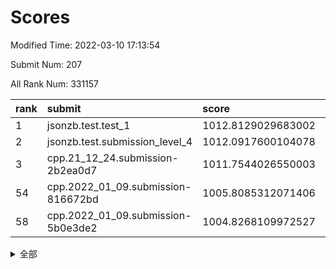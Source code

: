# Scores

Modified Time: 2022-03-10 17:13:54

Submit Num: 207

All Rank Num: 331157

| rank |               submit               |       score        |       sigma        | pk_num |
| :--- | :--------------------------------- | :----------------- | :----------------- | :----- |
| 1    | jsonzb.test.test_1                 | 1012.8129029683002 | 0.7988598257276097 | 6396   |
| 2    | jsonzb.test.submission_level_4     | 1012.0917600104078 | 0.7885071271215911 | 6398   |
| 3    | cpp.21_12_24.submission-2b2ea0d7   | 1011.7544026550003 | 0.7834269025073407 | 6398   |
| 54   | cpp.2022_01_09.submission-816672bd | 1005.8085312071406 | 0.7187947594600386 | 6401   |
| 58   | cpp.2022_01_09.submission-5b0e3de2 | 1004.8268109972527 | 0.7043359076884889 | 6398   |


<details>
<summary>全部</summary>

| rank |                 submit                 |       score        |       sigma        | pk_num |
| :--- | :------------------------------------- | :----------------- | :----------------- | :----- |
| 1    | jsonzb.test.test_1                     | 1012.8129029683002 | 0.7988598257276097 | 6396   |
| 2    | jsonzb.test.submission_level_4         | 1012.0917600104078 | 0.7885071271215911 | 6398   |
| 3    | cpp.21_12_24.submission-2b2ea0d7       | 1011.7544026550003 | 0.7834269025073407 | 6398   |
| 4    | gobigger.level_3.submission_level_3_25 | 1011.3761143381392 | 0.7982748823720118 | 6400   |
| 5    | gobigger.level_3.submission_level_3_46 | 1011.2954238975813 | 0.7608095925974019 | 6404   |
| 6    | gobigger.level_3.submission_level_3_49 | 1011.2589353598123 | 0.7728011805361396 | 6396   |
| 7    | gobigger.level_3.submission_level_3_23 | 1011.2076047192882 | 0.752533738272803  | 6400   |
| 8    | gobigger.level_3.submission_level_3_14 | 1011.1636160303669 | 0.7673219052474687 | 6391   |
| 9    | gobigger.level_3.submission_level_3_8  | 1011.1302132853942 | 0.7499735924452345 | 6403   |
| 10   | gobigger.level_3.submission_level_3_41 | 1011.0781292525919 | 0.7735600084582491 | 6399   |
| 11   | gobigger.level_3.submission_level_3_17 | 1011.0223431766423 | 0.7636793895209454 | 6398   |
| 12   | gobigger.level_3.submission_level_3_48 | 1010.7886826316374 | 0.77027666872494   | 6394   |
| 13   | gobigger.level_3.submission_level_3_1  | 1010.7608052577974 | 0.779161841366427  | 6388   |
| 14   | gobigger.level_3.submission_level_3_45 | 1010.6731909114629 | 0.7658536737453052 | 6404   |
| 15   | gobigger.level_3.submission_level_3_44 | 1010.6669558382092 | 0.7555946598733553 | 6395   |
| 16   | gobigger.level_3.submission_level_3_38 | 1010.6047804444278 | 0.7522102119226318 | 6401   |
| 17   | gobigger.level_3.submission_level_3_16 | 1010.5528942014892 | 0.741087507001611  | 6393   |
| 18   | gobigger.level_3.submission_level_3_11 | 1010.4639546043503 | 0.765496003971417  | 6406   |
| 19   | gobigger.level_3.submission_level_3_43 | 1010.3351617843866 | 0.7646380355923177 | 6402   |
| 20   | gobigger.level_3.submission_level_3_5  | 1010.2044355255124 | 0.7592922670748243 | 6403   |
| 21   | gobigger.level_3.submission_level_3_26 | 1010.1883672784077 | 0.772772783977373  | 6398   |
| 22   | gobigger.level_3.submission_level_3_12 | 1010.1709773605596 | 0.7729204981360432 | 6402   |
| 23   | gobigger.level_3.submission_level_3_4  | 1010.1341761850027 | 0.7594318405844613 | 6406   |
| 24   | gobigger.level_3.submission_level_3_6  | 1010.1263696837295 | 0.7499290968270006 | 6403   |
| 25   | gobigger.level_3.submission_level_3_21 | 1010.1243168536517 | 0.7706769494911737 | 6399   |
| 26   | gobigger.level_3.submission_level_3_0  | 1010.070484899537  | 0.7673436589272471 | 6399   |
| 27   | gobigger.level_3.submission_level_3_2  | 1009.9785480462474 | 0.7420904771924952 | 6396   |
| 28   | gobigger.level_3.submission_level_3_31 | 1009.9622134416344 | 0.7640202924524405 | 6400   |
| 29   | gobigger.level_3.submission_level_3_22 | 1009.9004331126592 | 0.7450599751416096 | 6395   |
| 30   | gobigger.level_3.submission_level_3_40 | 1009.8952603435276 | 0.7720777039393456 | 6396   |
| 31   | gobigger.level_3.submission_level_3_13 | 1009.8242652457319 | 0.7507827907418532 | 6400   |
| 32   | gobigger.level_3.submission_level_3_28 | 1009.8137255118421 | 0.7447329729438512 | 6400   |
| 33   | gobigger.level_3.submission_level_3_10 | 1009.7356918780584 | 0.7540101980444703 | 6401   |
| 34   | gobigger.level_3.submission_level_3_39 | 1009.721514661834  | 0.7406603320193621 | 6405   |
| 35   | gobigger.level_3.submission_level_3_42 | 1009.6833340635734 | 0.7555701643578502 | 6398   |
| 36   | gobigger.level_3.submission_level_3_30 | 1009.680007013123  | 0.7662141062884635 | 6398   |
| 37   | gobigger.level_3.submission_level_3_37 | 1009.6163194193238 | 0.7731236386325875 | 6402   |
| 38   | gobigger.level_3.submission_level_3_32 | 1009.614559427097  | 0.7545739515764128 | 6397   |
| 39   | gobigger.level_3.submission_level_3_9  | 1009.6058517789837 | 0.739793007226003  | 6400   |
| 40   | gobigger.level_3.submission_level_3_29 | 1009.6024955227923 | 0.75315996878854   | 6394   |
| 41   | gobigger.level_3.submission_level_3_19 | 1009.587374501639  | 0.778164155588604  | 6395   |
| 42   | gobigger.level_3.submission_level_3_7  | 1009.545168282654  | 0.748952959241366  | 6403   |
| 43   | gobigger.level_3.submission_level_3_15 | 1009.469023035964  | 0.7607431831374171 | 6395   |
| 44   | gobigger.level_3.submission_level_3_18 | 1009.283128371701  | 0.7530144081484621 | 6400   |
| 45   | gobigger.level_3.submission_level_3_36 | 1009.2530083207976 | 0.7618499044202214 | 6397   |
| 46   | gobigger.level_3.submission_level_3_35 | 1009.2497979871926 | 0.7482805373691509 | 6394   |
| 47   | gobigger.level_3.submission_level_3_24 | 1009.0654693396933 | 0.7307364300976646 | 6403   |
| 48   | gobigger.level_3.submission_level_3_34 | 1008.9415061836459 | 0.7452032574722345 | 6399   |
| 49   | gobigger.level_3.submission_level_3_27 | 1008.8932196143194 | 0.7639693536437302 | 6406   |
| 50   | gobigger.level_3.submission_level_3_33 | 1008.6842168212372 | 0.7369009826312308 | 6398   |
| 51   | gobigger.level_3.submission_level_3_47 | 1008.6662374566838 | 0.7554044732825179 | 6401   |
| 52   | gobigger.level_3.submission_level_3_20 | 1008.4525423823611 | 0.7375694722206938 | 6403   |
| 53   | gobigger.level_3.submission_level_3_3  | 1008.0780062820264 | 0.7619653290274189 | 6398   |
| 54   | cpp.2022_01_09.submission-816672bd     | 1005.8085312071406 | 0.7187947594600386 | 6401   |
| 55   | gobigger.level_1.submission_level_1_26 | 1005.4282391106697 | 0.7281387255345306 | 6397   |
| 56   | gobigger.level_1.submission_level_1_39 | 1005.020935484484  | 0.723053088089609  | 6399   |
| 57   | gobigger.level_1.submission_level_1_49 | 1004.8547770988049 | 0.708229462950469  | 6401   |
| 58   | cpp.2022_01_09.submission-5b0e3de2     | 1004.8268109972527 | 0.7043359076884889 | 6398   |
| 59   | gobigger.level_1.submission_level_1_6  | 1004.7526678912654 | 0.7199683576343391 | 6397   |
| 60   | gobigger.level_1.submission_level_1_37 | 1004.7110991611827 | 0.7334672174981773 | 6396   |
| 61   | gobigger.level_1.submission_level_1_16 | 1004.6895357393237 | 0.7263145822794037 | 6397   |
| 62   | gobigger.level_1.submission_level_1_29 | 1004.2618927492557 | 0.7181448367124399 | 6397   |
| 63   | gobigger.level_1.submission_level_1_18 | 1004.2454593777863 | 0.7091961819092287 | 6400   |
| 64   | gobigger.level_1.submission_level_1_12 | 1004.167745046372  | 0.7219690312146261 | 6402   |
| 65   | gobigger.level_1.submission_level_1_15 | 1004.0640909847182 | 0.7156027860979605 | 6399   |
| 66   | gobigger.level_1.submission_level_1_9  | 1004.0402098863681 | 0.7152064400009794 | 6402   |
| 67   | gobigger.level_1.submission_level_1_4  | 1004.0285102574171 | 0.7148509640730787 | 6401   |
| 68   | gobigger.level_1.submission_level_1_19 | 1003.9818073737496 | 0.7237713134242013 | 6401   |
| 69   | gobigger.level_1.submission_level_1_46 | 1003.9499363330812 | 0.7304869303685341 | 6398   |
| 70   | gobigger.level_1.submission_level_1_17 | 1003.9078205772356 | 0.7073152448752609 | 6397   |
| 71   | gobigger.level_1.submission_level_1_21 | 1003.8826164609695 | 0.7170596984405355 | 6398   |
| 72   | gobigger.level_1.submission_level_1_25 | 1003.8222455240679 | 0.7239455116199487 | 6401   |
| 73   | gobigger.level_1.submission_level_1_35 | 1003.8009420258287 | 0.7041214368329128 | 6403   |
| 74   | gobigger.level_1.submission_level_1_30 | 1003.7658139771786 | 0.7195593187557643 | 6399   |
| 75   | gobigger.level_1.submission_level_1_20 | 1003.7474363220718 | 0.7113711253841472 | 6395   |
| 76   | gobigger.level_1.submission_level_1_42 | 1003.738487209797  | 0.7194580925871893 | 6404   |
| 77   | gobigger.level_1.submission_level_1_2  | 1003.668516198664  | 0.7354777085480139 | 6403   |
| 78   | gobigger.level_1.submission_level_1_44 | 1003.6286663861652 | 0.7259831398139649 | 6399   |
| 79   | gobigger.level_1.submission_level_1_11 | 1003.6202649077022 | 0.7077452061479975 | 6400   |
| 80   | gobigger.level_1.submission_level_1_5  | 1003.5509770105474 | 0.7129664482177323 | 6401   |
| 81   | gobigger.level_1.submission_level_1_13 | 1003.4492997600628 | 0.7164929299766188 | 6402   |
| 82   | gobigger.level_1.submission_level_1_43 | 1003.2912233874546 | 0.7018367793034817 | 6400   |
| 83   | gobigger.level_1.submission_level_1_45 | 1003.2876471344655 | 0.7111378615227848 | 6395   |
| 84   | gobigger.level_1.submission_level_1_28 | 1003.2454109148867 | 0.7108914695277087 | 6399   |
| 85   | gobigger.level_1.submission_level_1_8  | 1003.2349671299044 | 0.7171541142858961 | 6397   |
| 86   | gobigger.level_1.submission_level_1_36 | 1003.2312402258917 | 0.7194960447562456 | 6400   |
| 87   | gobigger.level_1.submission_level_1_33 | 1003.1907045529972 | 0.7157498658468208 | 6398   |
| 88   | gobigger.level_1.submission_level_1_32 | 1003.1544169530356 | 0.721502708121024  | 6398   |
| 89   | gobigger.level_1.submission_level_1_27 | 1003.1489639281385 | 0.7332616717728613 | 6398   |
| 90   | gobigger.level_1.submission_level_1_14 | 1003.1344503152806 | 0.7182408975367836 | 6404   |
| 91   | gobigger.level_1.submission_level_1_7  | 1003.1324138172923 | 0.7080468023860895 | 6401   |
| 92   | gobigger.level_1.submission_level_1_31 | 1003.1065535775545 | 0.7238329677628565 | 6399   |
| 93   | gobigger.level_1.submission_level_1_41 | 1003.0216131445717 | 0.7098277580634471 | 6398   |
| 94   | gobigger.level_1.submission_level_1_3  | 1002.9636804576194 | 0.7241359391609323 | 6401   |
| 95   | gobigger.level_1.submission_level_1_22 | 1002.7977968909054 | 0.7153621735546682 | 6401   |
| 96   | gobigger.level_1.submission_level_1_48 | 1002.7957903706745 | 0.7118057202492593 | 6404   |
| 97   | gobigger.level_1.submission_level_1_1  | 1002.7570707103323 | 0.7174302571207994 | 6397   |
| 98   | gobigger.level_1.submission_level_1_34 | 1002.6661782492117 | 0.7105238870614129 | 6397   |
| 99   | gobigger.level_1.submission_level_1_10 | 1002.5178703811551 | 0.7139228155874627 | 6398   |
| 100  | gobigger.level_1.submission_level_1_47 | 1002.3063683488834 | 0.7128555120426191 | 6396   |
| 101  | gobigger.level_1.submission_level_1_23 | 1002.2602412478224 | 0.7135619227209292 | 6397   |
| 102  | gobigger.level_1.submission_level_1_40 | 1002.2583020544056 | 0.7086699611442794 | 6402   |
| 103  | gobigger.level_1.submission_level_1_0  | 1002.1085588783026 | 0.7150912194472864 | 6403   |
| 104  | gobigger.level_1.submission_level_1_38 | 1001.9745209040495 | 0.7092754935160043 | 6397   |
| 105  | gobigger.level_1.submission_level_1_24 | 1001.9494392980326 | 0.7132766412190892 | 6395   |
| 106  | gobigger.random.submission_random_15   | 997.1125786077217  | 0.7155616139055141 | 6397   |
| 107  | gobigger.random.submission_random_11   | 997.0445848546136  | 0.7125813055208382 | 6397   |
| 108  | gobigger.random.submission_random_43   | 997.0432146509563  | 0.7096202119881228 | 6395   |
| 109  | gobigger.random.submission_random_32   | 997.0184844973979  | 0.7189394350513563 | 6391   |
| 110  | gobigger.random.submission_random_0    | 996.9132401135182  | 0.701672505854372  | 6406   |
| 111  | gobigger.random.submission_random_22   | 996.833075131558   | 0.7086086077190952 | 6403   |
| 112  | gobigger.random.submission_random_5    | 996.7956117358774  | 0.7166223510241365 | 6399   |
| 113  | gobigger.random.submission_random_49   | 996.6493343413533  | 0.7069282345895055 | 6399   |
| 114  | gobigger.random.submission_random_13   | 996.622124458063   | 0.7134067147135814 | 6394   |
| 115  | gobigger.random.submission_random_33   | 996.5619993294675  | 0.7023546829637309 | 6397   |
| 116  | gobigger.random.submission_random_31   | 996.547027256716   | 0.6985047229385944 | 6402   |
| 117  | gobigger.random.submission_random_17   | 996.4962581596612  | 0.7202234581293513 | 6397   |
| 118  | gobigger.random.submission_random_30   | 996.4041132975119  | 0.7291095781658633 | 6400   |
| 119  | gobigger.random.submission_random_12   | 996.3684595849588  | 0.7098980856304371 | 6402   |
| 120  | gobigger.random.submission_random_46   | 996.3497605205147  | 0.7260212593055924 | 6398   |
| 121  | gobigger.random.submission_random_41   | 996.2259268613332  | 0.7021422474665188 | 6400   |
| 122  | gobigger.random.submission_random_48   | 996.185645245059   | 0.7131419841862662 | 6399   |
| 123  | gobigger.random.submission_random_2    | 996.1797807321466  | 0.709333840238807  | 6405   |
| 124  | gobigger.random.submission_random_24   | 996.1588748654781  | 0.7285888905290543 | 6407   |
| 125  | gobigger.random.submission_random_7    | 996.1211113544074  | 0.7095467972510234 | 6399   |
| 126  | gobigger.random.submission_random_6    | 996.1035508926611  | 0.7135102718245725 | 6397   |
| 127  | gobigger.random.submission_random_38   | 996.0683545718193  | 0.7258837127672414 | 6403   |
| 128  | gobigger.random.submission_random_9    | 996.0613141584583  | 0.7115444083610046 | 6398   |
| 129  | gobigger.random.submission_random_45   | 996.0568076788547  | 0.6993243148949049 | 6398   |
| 130  | gobigger.random.submission_random_37   | 996.0450399827863  | 0.6993190263124933 | 6400   |
| 131  | gobigger.random.submission_random_27   | 995.9876664419385  | 0.7126197158909079 | 6400   |
| 132  | gobigger.random.submission_random_25   | 995.9835969242653  | 0.7031853179820684 | 6398   |
| 133  | gobigger.random.submission_random_47   | 995.9239005543669  | 0.6987831465183176 | 6398   |
| 134  | gobigger.random.submission_random_26   | 995.8693152511391  | 0.7090977807669908 | 6397   |
| 135  | gobigger.random.submission_random_44   | 995.852892317404   | 0.726265240232618  | 6397   |
| 136  | gobigger.random.submission_random_19   | 995.8474535734382  | 0.7089007490378842 | 6402   |
| 137  | gobigger.random.submission_random_36   | 995.8044348859665  | 0.7250885715312559 | 6400   |
| 138  | gobigger.random.submission_random_42   | 995.8022564015705  | 0.7075886157659547 | 6401   |
| 139  | gobigger.random.submission_random_8    | 995.7320905591903  | 0.7110827830961463 | 6400   |
| 140  | gobigger.random.submission_random_40   | 995.6782390094139  | 0.7190906166290927 | 6397   |
| 141  | gobigger.random.submission_random_3    | 995.5886871407859  | 0.7244884655155592 | 6402   |
| 142  | gobigger.random.submission_random_16   | 995.5641613468566  | 0.7082608142063243 | 6402   |
| 143  | gobigger.random.submission_random_18   | 995.5105358518897  | 0.7092430544480942 | 6402   |
| 144  | gobigger.random.submission_random_20   | 995.5080620890051  | 0.7102708893513515 | 6400   |
| 145  | gobigger.random.submission_random_14   | 995.4756323490767  | 0.7059806963188386 | 6396   |
| 146  | gobigger.random.submission_random_4    | 995.3824915898605  | 0.7016580781752506 | 6395   |
| 147  | gobigger.random.submission_random_1    | 995.3790757161557  | 0.7089345274500125 | 6396   |
| 148  | gobigger.random.submission_random_29   | 995.2404477179728  | 0.7060629083422271 | 6398   |
| 149  | gobigger.random.submission_random_23   | 995.2262744401495  | 0.7111307164729636 | 6401   |
| 150  | gobigger.random.submission_random_21   | 995.0476542255639  | 0.7120276640342948 | 6399   |
| 151  | gobigger.random.submission_random_39   | 995.0112562054998  | 0.7079159644621748 | 6396   |
| 152  | gobigger.random.submission_random_35   | 994.8119032348526  | 0.735233852814044  | 6405   |
| 153  | gobigger.random.submission_random_10   | 994.6476193501752  | 0.7081662984942874 | 6402   |
| 154  | gobigger.random.submission_random_34   | 994.5565587027656  | 0.7236028666867804 | 6401   |
| 155  | gobigger.level_2.submission_level_2_2  | 993.5030904597197  | 0.7381143726117999 | 6401   |
| 156  | gobigger.random.submission_random_28   | 993.5013457424791  | 0.7260102825201197 | 6403   |
| 157  | gobigger.level_2.submission_level_2_20 | 993.4258860174756  | 0.759973558053574  | 6397   |
| 158  | gobigger.level_2.submission_level_2_41 | 993.3808678539989  | 0.72713863802455   | 6394   |
| 159  | gobigger.level_2.submission_level_2_8  | 993.1999007871158  | 0.7277302067410116 | 6399   |
| 160  | gobigger.level_2.submission_level_2_27 | 993.1087711648358  | 0.7344882717820967 | 6397   |
| 161  | gobigger.level_2.submission_level_2_48 | 993.1026477674817  | 0.748103117489057  | 6398   |
| 162  | gobigger.level_2.submission_level_2_11 | 993.0575915524063  | 0.7426215504016589 | 6393   |
| 163  | gobigger.level_2.submission_level_2_32 | 993.0194249281526  | 0.7393394264689472 | 6401   |
| 164  | gobigger.level_2.submission_level_2_5  | 993.0020030645361  | 0.7555961535038315 | 6399   |
| 165  | gobigger.level_2.submission_level_2_44 | 992.8943909472288  | 0.7489134547824692 | 6396   |
| 166  | gobigger.level_2.submission_level_2_49 | 992.8450851577097  | 0.7333041861326379 | 6402   |
| 167  | gobigger.level_2.submission_level_2_3  | 992.7204802845451  | 0.7351565263904127 | 6397   |
| 168  | gobigger.level_2.submission_level_2_22 | 992.7001155616003  | 0.7445255366450956 | 6408   |
| 169  | gobigger.level_2.submission_level_2_19 | 992.6961458638137  | 0.7467228698910743 | 6395   |
| 170  | gobigger.level_2.submission_level_2_30 | 992.6595647110132  | 0.7653093418700309 | 6397   |
| 171  | gobigger.level_2.submission_level_2_18 | 992.5007976822812  | 0.7428801530112492 | 6400   |
| 172  | gobigger.level_2.submission_level_2_4  | 992.4908624632097  | 0.7285739359052525 | 6395   |
| 173  | gobigger.level_2.submission_level_2_9  | 992.4570828178092  | 0.7294227780535472 | 6401   |
| 174  | gobigger.level_2.submission_level_2_7  | 992.2867804223306  | 0.7429766176401791 | 6400   |
| 175  | gobigger.level_2.submission_level_2_36 | 992.25200406295    | 0.7489619993353475 | 6401   |
| 176  | gobigger.level_2.submission_level_2_12 | 992.2199718624279  | 0.7417869030185307 | 6398   |
| 177  | gobigger.level_2.submission_level_2_16 | 992.1672121742238  | 0.748509749955161  | 6395   |
| 178  | gobigger.level_2.submission_level_2_33 | 992.0995116321619  | 0.7505097448650015 | 6400   |
| 179  | gobigger.level_2.submission_level_2_39 | 991.8994834654475  | 0.7461541049145755 | 6403   |
| 180  | gobigger.level_2.submission_level_2_15 | 991.8657195916622  | 0.7598197319534837 | 6399   |
| 181  | gobigger.level_2.submission_level_2_37 | 991.8017696448265  | 0.7570815376549344 | 6399   |
| 182  | gobigger.level_2.submission_level_2_10 | 991.7978829465421  | 0.7391682596903829 | 6401   |
| 183  | gobigger.level_2.submission_level_2_38 | 991.7101762734594  | 0.7554419551169578 | 6401   |
| 184  | gobigger.level_2.submission_level_2_6  | 991.6879675117652  | 0.7403530075109208 | 6393   |
| 185  | gobigger.level_2.submission_level_2_25 | 991.6817152487363  | 0.7425523500190585 | 6400   |
| 186  | gobigger.level_2.submission_level_2_46 | 991.6587867621644  | 0.7449292017041343 | 6397   |
| 187  | gobigger.level_2.submission_level_2_1  | 991.6185544245966  | 0.7583064242475194 | 6401   |
| 188  | gobigger.level_2.submission_level_2_40 | 991.5776492271842  | 0.7489029462267381 | 6401   |
| 189  | gobigger.level_2.submission_level_2_23 | 991.4750247259344  | 0.7344598091133063 | 6402   |
| 190  | gobigger.level_2.submission_level_2_24 | 991.453883317461   | 0.743686774270238  | 6403   |
| 191  | gobigger.level_2.submission_level_2_0  | 991.4306169814494  | 0.773546587361337  | 6396   |
| 192  | gobigger.level_2.submission_level_2_34 | 991.2848943441392  | 0.7341814689418861 | 6398   |
| 193  | gobigger.level_2.submission_level_2_43 | 991.2308692814844  | 0.7568351406992093 | 6396   |
| 194  | gobigger.level_2.submission_level_2_21 | 991.1577790115781  | 0.7712181047539809 | 6403   |
| 195  | gobigger.level_2.submission_level_2_26 | 991.154093736004   | 0.7716546755920465 | 6398   |
| 196  | gobigger.level_2.submission_level_2_14 | 991.1342056498266  | 0.7402941120488269 | 6396   |
| 197  | gobigger.level_2.submission_level_2_45 | 991.1138558197881  | 0.7679569031265001 | 6399   |
| 198  | gobigger.level_2.submission_level_2_17 | 991.1047335696765  | 0.773222087822491  | 6396   |
| 199  | gobigger.level_2.submission_level_2_47 | 990.9104484105737  | 0.7560379313954342 | 6402   |
| 200  | gobigger.level_2.submission_level_2_29 | 990.8103568589729  | 0.768823665589896  | 6404   |
| 201  | gobigger.level_2.submission_level_2_31 | 990.6939343310094  | 0.7573486669557109 | 6398   |
| 202  | gobigger.level_2.submission_level_2_42 | 990.6568827121237  | 0.77026980578578   | 6403   |
| 203  | gobigger.level_2.submission_level_2_28 | 990.6274937341706  | 0.772335939018316  | 6397   |
| 204  | gobigger.level_2.submission_level_2_13 | 990.1507514695643  | 0.7643731158848621 | 6396   |
| 205  | gobigger.level_2.submission_level_2_35 | 990.1481865855926  | 0.7663293930642378 | 6401   |
| 206  | gobigger.none.submission_none_0        | 977.6955488794517  | 1.2692627586312177 | 6400   |
| 207  | gobigger.none.submission_none_1        | 976.44445068295    | 1.318609928442829  | 6400   |

</details>